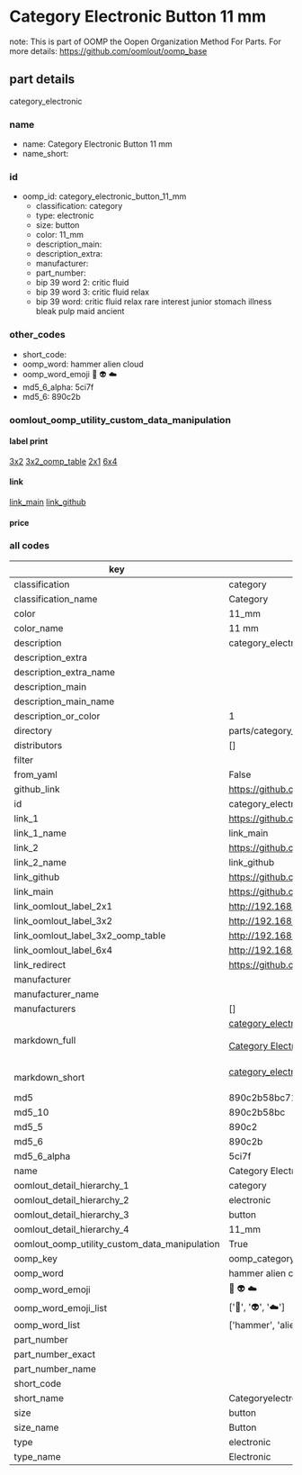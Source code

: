 # Category Electronic Button 11 mm  

note: This is part of OOMP the Oopen Organization Method For Parts. For more details: https://github.com/oomlout/oomp_base

##  part details
  



category_electronic



### name
* name: Category Electronic Button 11 mm
* name_short: 
### id
* oomp_id: category_electronic_button_11_mm
  * classification: category
  * type: electronic
  * size: button
  * color: 11_mm
  * description_main: 
  * description_extra: 
  * manufacturer: 
  * part_number: 
  * bip 39 word 2: critic fluid
  * bip 39 word 3: critic fluid relax
  * bip 39 word: critic fluid relax rare interest junior stomach illness bleak pulp maid ancient

### other_codes
* short_code: 
* oomp_word: hammer alien cloud
* oomp_word_emoji :hammer: :alien: :cloud:
* md5_6_alpha: 5ci7f
* md5_6: 890c2b






### oomlout_oomp_utility_custom_data_manipulation
#### label print
[3x2](http://192.168.1.245:1112/?label=oomp%205ci7f)
[3x2_oomp_table](http://192.168.1.108:1112/?label=oomp%205ci7f)
[2x1](http://192.168.1.242:1112/?label=oomp%205ci7f)
[6x4](http://192.168.1.55:1112/?label=oomp%205ci7f)    

#### link

[link_main](https://github.com/oomlout/oomlout_oomp_version_1_messy/tree/main/parts/category_electronic_button_11_mm) [link_github](https://github.com/oomlout/oomlout_oomp_version_1_messy/tree/main/parts/category_electronic_button_11_mm)                             

#### price







### all codes 
| key | value |  
| --- | --- |  
| classification | category |  
| classification_name | Category |  
| color | 11_mm |  
| color_name | 11 mm |  
| description | category_electronic |  
| description_extra |  |  
| description_extra_name |  |  
| description_main |  |  
| description_main_name |  |  
| description_or_color | 1  |  
| directory | parts/category_electronic_button_11_mm |  
| distributors | [] |  
| filter |  |  
| from_yaml | False |  
| github_link | https://github.com/oomlout/oomlout_oomp_part_src/tree/main/parts/category_electronic_button_11_mm |  
| id | category_electronic_button_11_mm |  
| link_1 | https://github.com/oomlout/oomlout_oomp_version_1_messy/tree/main/parts/category_electronic_button_11_mm |  
| link_1_name | link_main |  
| link_2 | https://github.com/oomlout/oomlout_oomp_version_1_messy/tree/main/parts/category_electronic_button_11_mm |  
| link_2_name | link_github |  
| link_github | https://github.com/oomlout/oomlout_oomp_version_1_messy/tree/main/parts/category_electronic_button_11_mm |  
| link_main | https://github.com/oomlout/oomlout_oomp_version_1_messy/tree/main/parts/category_electronic_button_11_mm |  
| link_oomlout_label_2x1 | http://192.168.1.242:1112/?label=oomp%205ci7f |  
| link_oomlout_label_3x2 | http://192.168.1.245:1112/?label=oomp%205ci7f |  
| link_oomlout_label_3x2_oomp_table | http://192.168.1.108:1112/?label=oomp%205ci7f |  
| link_oomlout_label_6x4 | http://192.168.1.55:1112/?label=oomp%205ci7f |  
| link_redirect | https://github.com/oomlout/oomlout_oomp_version_1_messy/tree/main/parts/category_electronic_button_11_mm |  
| manufacturer |  |  
| manufacturer_name |  |  
| manufacturers | [] |  
| markdown_full | [category_electronic_button_11_mm](none)<br>[](none)<br>[Category Electronic Button 11 Mm](none)<br><br> |  
| markdown_short | [category_electronic_button_11_mm](none)<br><br> |  
| md5 | 890c2b58bc713ac5e4badb216a16699e |  
| md5_10 | 890c2b58bc |  
| md5_5 | 890c2 |  
| md5_6 | 890c2b |  
| md5_6_alpha | 5ci7f |  
| name | Category Electronic Button 11 mm |  
| oomlout_detail_hierarchy_1 | category |  
| oomlout_detail_hierarchy_2 | electronic |  
| oomlout_detail_hierarchy_3 | button |  
| oomlout_detail_hierarchy_4 | 11_mm |  
| oomlout_oomp_utility_custom_data_manipulation | True |  
| oomp_key | oomp_category_electronic_button_11_mm |  
| oomp_word | hammer alien cloud |  
| oomp_word_emoji | :hammer: :alien: :cloud: |  
| oomp_word_emoji_list | [':hammer:', ':alien:', ':cloud:'] |  
| oomp_word_list | ['hammer', 'alien', 'cloud'] |  
| part_number |  |  
| part_number_exact |  |  
| part_number_name |  |  
| short_code |  |  
| short_name | Categoryelectronic |  
| size | button |  
| size_name | Button |  
| type | electronic |  
| type_name | Electronic |  

